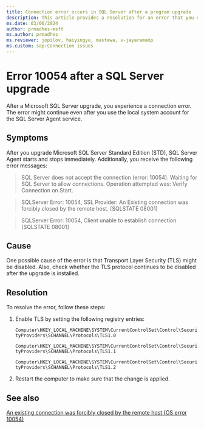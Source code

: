 ```yaml
---
title: Connection error occurs in SQL Server after a program upgrade  
description: This article provides a resolution for an error that you experience after you upgrade SQL Server.
ms.date: 03/06/2024
author: prmadhes-msft
ms.author: prmadhes
ms.reviewer: jopilov, haiyingyu, mastewa, v-jayaramanp
ms.custom: sap:Connection issues
---
```


# Error 10054 after a SQL Server upgrade

After a Microsoft SQL Server upgrade, you experience a connection error. The error might continue even after you use the local system account for the SQL Server Agent service.

## Symptoms

After you upgrade Microsoft SQL Server Standard Edition (STD), SQL Server Agent starts and stops immediately. Additionally, you receive the following error messages:

> SQL Server does not accept the connection (error: 10054). Waiting for SQL Server to allow connections. Operation attempted was: Verify Connection on Start.

> SQLServer Error: 10054, SSL Provider: An Existing connection was forcibly closed by the remote host. [SQLSTATE 08001]

> SQLServer Error: 10054, Client unable to establish connection [SQLSTATE 08001]

## Cause

One possible cause of the error is that Transport Layer Security (TLS) might be disabled. Also, check whether the TLS protocol continues to be disabled after the upgrade is installed.

## Resolution

To resolve the error, follow these steps:

1. Enable TLS by setting the following registry entries:

    `Computer\HKEY_LOCAL_MACHINE\SYSTEM\CurrentControlSet\Control\SecurityProviders\SCHANNEL\Protocols\TLS1.0`

    `Computer\HKEY_LOCAL_MACHINE\SYSTEM\CurrentControlSet\Control\SecurityProviders\SCHANNEL\Protocols\TLS1.1`

    `Computer\HKEY_LOCAL_MACHINE\SYSTEM\CurrentControlSet\Control\SecurityProviders\SCHANNEL\Protocols\TLS1.2`

1. Restart the computer to make sure that the change is applied.

## See also

[An existing connection was forcibly closed by the remote host (OS error 10054)](tls-exist-connection-closed.md)
